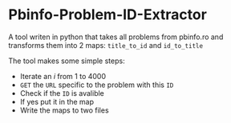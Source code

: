 # Pbinfo-Problem-ID-Extractor
A tool writen in python that takes all problems from pbinfo.ro and transforms them into $2$ maps: `title_to_id` and `id_to_title`

The tool makes some simple steps:
  * Iterate an $i$ from $1$ to $4000$
  * `GET` the `URL` specific to the problem with this `ID`
  * Check if the `ID` is avalible
  * If yes put it in the map
  * Write the maps to two files

